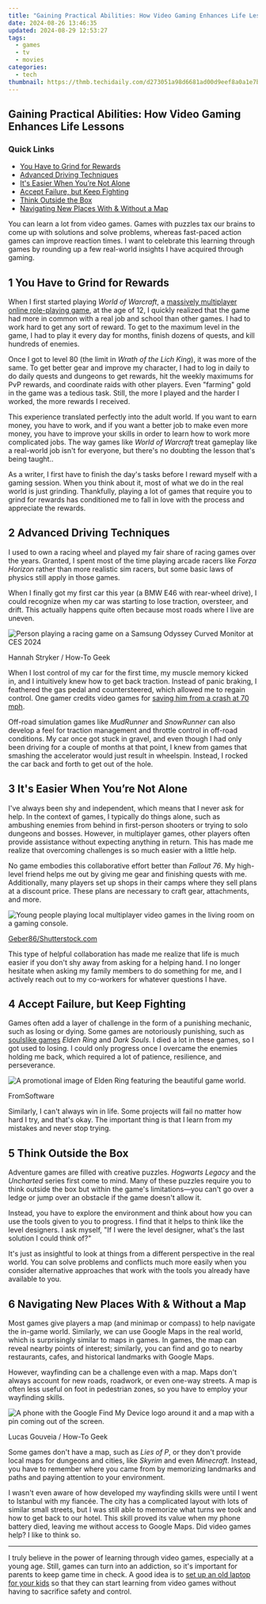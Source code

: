 ```yaml
---
title: "Gaining Practical Abilities: How Video Gaming Enhances Life Lessons"
date: 2024-08-26 13:46:35
updated: 2024-08-29 12:53:27
tags:
  - games
  - tv
  - movies
categories:
  - tech
thumbnail: https://thmb.techidaily.com/d273051a98d6681ad00d9eef8a0a1e7b14cf2a7e1a69ef55a0c0753824f4548a.jpg
---
```


## Gaining Practical Abilities: How Video Gaming Enhances Life Lessons

### Quick Links

* [You Have to Grind for Rewards](https://apple-account.techidaily.com/in-2024-how-to-unlock-apple-id-on-your-iphone-6-without-security-questions-by-drfone-ios/)
* [Advanced Driving Techniques](https://facebook-videos.techidaily.com/updated-fb-forum-film-replayer/)
* [It's Easier When You’re Not Alone](https://fox-glue.techidaily.com/new-old-to-new-crafting-a-video-journey-from-classic-photos-for-2024/)
* [Accept Failure, but Keep Fighting](https://fox-blue.techidaily.com/2024-approved-insiders-selection-prime-vr-device-picks/)
* [Think Outside the Box](https://digital-screen-recording.techidaily.com/new-in-2024-unleash-the-power-of-obs-in-live-gaming-streams/)
* [Navigating New Places With & Without a Map](https://video-capture.techidaily.com/in-2024-effortless-multimedia-collaboration-streamwork/)

 You can learn a lot from video games. Games with puzzles tax our brains to come up with solutions and solve problems, whereas fast-paced action games can improve reaction times. I want to celebrate this learning through games by rounding up a few real-world insights I have acquired through gaming.

## 1  You Have to Grind for Rewards 

 When I first started playing _World of Warcraft_, a [massively multiplayer online role-playing game](https://sim-unlock.techidaily.com/the-6-best-sim-unlock-services-that-actually-work-on-your-oneplus-ace-2v-device-by-drfone-android/), at the age of 12, I quickly realized that the game had more in common with a real job and school than other games. I had to work hard to get any sort of reward. To get to the maximum level in the game, I had to play it every day for months, finish dozens of quests, and kill hundreds of enemies.

 Once I got to level 80 (the limit in _Wrath of the Lich King_), it was more of the same. To get better gear and improve my character, I had to log in daily to do daily quests and dungeons to get rewards, hit the weekly maximums for PvP rewards, and coordinate raids with other players. Even "farming" gold in the game was a tedious task. Still, the more I played and the harder I worked, the more rewards I received.

 This experience translated perfectly into the adult world. If you want to earn money, you have to work, and if you want a better job to make even more money, you have to improve your skills in order to learn how to work more complicated jobs. The way games like _World of Warcraft_ treat gameplay like a real-world job isn't for everyone, but there's no doubting the lesson that's being taught..

 As a writer, I first have to finish the day's tasks before I reward myself with a gaming session. When you think about it, most of what we do in the real world is just grinding. Thankfully, playing a lot of games that require you to grind for rewards has conditioned me to fall in love with the process and appreciate the rewards.

## 2  Advanced Driving Techniques 

 I used to own a racing wheel and played my fair share of racing games over the years. Granted, I spent most of the time playing arcade racers like _Forza Horizon_ rather than more realistic sim racers, but some basic laws of physics still apply in those games.

 When I finally got my first car this year (a BMW E46 with rear-wheel drive), I could recognize when my car was starting to lose traction, oversteer, and drift. This actually happens quite often because most roads where I live are uneven.

![Person playing a racing game on a Samsung Odyssey Curved Monitor at CES 2024](https://static1.howtogeekimages.com/wordpress/wp-content/uploads/2024/05/53451155172_810ba3c12d_o.jpg) 

Hannah Stryker / How-To Geek

 When I lost control of my car for the first time, my muscle memory kicked in, and I intuitively knew how to get back traction. Instead of panic braking, I feathered the gas pedal and countersteered, which allowed me to regain control. One gamer credits video games for [saving him from a crash at 70 mph](https://www.digitalspy.com/videogames/a793201/racing-games-saved-this-guy-from-a-70mph-car-crash/).

 Off-road simulation games like _MudRunner_ and _SnowRunner_ can also develop a feel for traction management and throttle control in off-road conditions. My car once got stuck in gravel, and even though I had only been driving for a couple of months at that point, I knew from games that smashing the accelerator would just result in wheelspin. Instead, I rocked the car back and forth to get out of the hole.

## 3  It's Easier When You’re Not Alone 

 I've always been shy and independent, which means that I never ask for help. In the context of games, I typically do things alone, such as ambushing enemies from behind in first-person shooters or trying to solo dungeons and bosses. However, in multiplayer games, other players often provide assistance without expecting anything in return. This has made me realize that overcoming challenges is so much easier with a little help.

 No game embodies this collaborative effort better than _Fallout 76_. My high-level friend helps me out by giving me gear and finishing quests with me. Additionally, many players set up shops in their camps where they sell plans at a discount price. These plans are necessary to craft gear, attachments, and more.

![Young people playing local multiplayer video games in the living room on a gaming console.](https://static1.howtogeekimages.com/wordpress/wp-content/uploads/2024/04/shutterstock_2338423661.jpg) 

[Geber86/Shutterstock.com](https://www.shutterstock.com/image-photo/young-people-playing-video-games-living-2338423661)

 This type of helpful collaboration has made me realize that life is much easier if you don't shy away from asking for a helping hand. I no longer hesitate when asking my family members to do something for me, and I actively reach out to my co-workers for whatever questions I have.

## 4  Accept Failure, but Keep Fighting 

 Games often add a layer of challenge in the form of a punishing mechanic, such as losing or dying. Some games are notoriously punishing, such as [soulslike games](https://extra-support.techidaily.com/new-iphone-hacks-filming-and-modifying-lengthy-video-sequences/) _Elden Ring_ and _Dark Souls_. I died a lot in these games, so I got used to losing. I could only progress once I overcame the enemies holding me back, which required a lot of patience, resilience, and perseverance.

![A promotional image of Elden Ring featuring the beautiful game world.](https://static1.howtogeekimages.com/wordpress/wp-content/uploads/2022/03/elden-ring.jpg) 

FromSoftware

 Similarly, I can't always win in life. Some projects will fail no matter how hard I try, and that's okay. The important thing is that I learn from my mistakes and never stop trying.

## 5  Think Outside the Box 

 Adventure games are filled with creative puzzles. _Hogwarts Legacy_ and the _Uncharted_ series first come to mind. Many of these puzzles require you to think outside the box but within the game's limitations—you can't go over a ledge or jump over an obstacle if the game doesn't allow it.

 Instead, you have to explore the environment and think about how you can use the tools given to you to progress. I find that it helps to think like the level designers. I ask myself, "If I were the level designer, what's the last solution I could think of?"

 It's just as insightful to look at things from a different perspective in the real world. You can solve problems and conflicts much more easily when you consider alternative approaches that work with the tools you already have available to you.

## 6  Navigating New Places With & Without a Map 

 Most games give players a map (and minimap or compass) to help navigate the in-game world. Similarly, we can use Google Maps in the real world, which is surprisingly similar to maps in games. In games, the map can reveal nearby points of interest; similarly, you can find and go to nearby restaurants, cafes, and historical landmarks with Google Maps.

 However, wayfinding can be a challenge even with a map. Maps don't always account for new roads, roadwork, or even one-way streets. A map is often less useful on foot in pedestrian zones, so you have to employ your wayfinding skills.

![A phone with the Google Find My Device logo around it and a map with a pin coming out of the screen.](https://static1.howtogeekimages.com/wordpress/wp-content/uploads/2024/06/a-phone-with-the-google-find-my-device-logo-around-it-and-a-map-with-a-pin-coming-out-of-the-screen.jpg) 

Lucas Gouveia / How-To Geek

 Some games don't have a map, such as _Lies of P_, or they don't provide local maps for dungeons and cities, like _Skyrim_ and even _Minecraft_. Instead, you have to remember where you came from by memorizing landmarks and paths and paying attention to your environment.

 I wasn't even aware of how developed my wayfinding skills were until I went to Istanbul with my fiancée. The city has a complicated layout with lots of similar small streets, but I was still able to memorize what turns we took and how to get back to our hotel. This skill proved its value when my phone battery died, leaving me without access to Google Maps. Did video games help? I like to think so.

---

 I truly believe in the power of learning through video games, especially at a young age. Still, games can turn into an addiction, so it's important for parents to keep game time in check. A good idea is to [set up an old laptop for your kids](https://fox-cloud.techidaily.com/2024-approved-ideal-steadicams-for-uav-aerial-cinematography/) so that they can start learning from video games without having to sacrifice safety and control.

<ins class="adsbygoogle"
     style="display:block"
     data-ad-format="autorelaxed"
     data-ad-client="ca-pub-7571918770474297"
     data-ad-slot="1223367746"></ins>



<ins class="adsbygoogle"
     style="display:block"
     data-ad-client="ca-pub-7571918770474297"
     data-ad-slot="8358498916"
     data-ad-format="auto"
     data-full-width-responsive="true"></ins>
